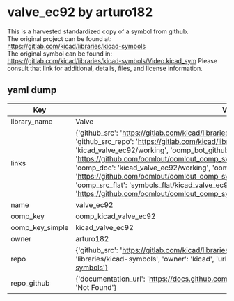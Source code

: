 # valve_ec92 by arturo182  
This is a harvested standardized copy of a symbol from github.  
The original project can be found at:  
https://gitlab.com/kicad/libraries/kicad-symbols  
The original symbol can be found in:
https://gitlab.com/kicad/libraries/kicad-symbols/Video.kicad_sym
Please consult that link for additional, details, files, and license information.  
## yaml dump  
| Key | Value |  
| --- | --- |  
| library_name | Valve |  
| links | {'github_src': 'https://gitlab.com/kicad/libraries/kicad-symbols/Video.kicad_sym', 'github_src_repo': 'https://gitlab.com/kicad/libraries/kicad-symbols', 'oomp_bot': 'kicad_valve_ec92/working', 'oomp_bot_github': 'https://github.com/oomlout/oomlout_oomp_symbol_bot/tree/main/kicad_valve_ec92/working', 'oomp_doc': 'kicad_valve_ec92/working', 'oomp_doc_github': 'https://github.com/oomlout/oomlout_oomp_symbol_doc/tree/main/kicad_valve_ec92/working', 'oomp_src_flat': 'symbols_flat/kicad_valve_ec92/working', 'oomp_src_flat_github': 'https://github.com/oomlout/oomlout_oomp_symbol_src/tree/main/kicad_valve_ec92/working'} |  
| name | valve_ec92 |  
| oomp_key | oomp_kicad_valve_ec92 |  
| oomp_key_simple | kicad_valve_ec92 |  
| owner | arturo182 |  
| repo | {'github_src': 'https://gitlab.com/kicad/libraries/kicad-symbols/Video.kicad_sym', 'name': 'libraries/kicad-symbols', 'owner': 'kicad', 'url': 'https://gitlab.com/kicad/libraries/kicad-symbols'} |  
| repo_github | {'documentation_url': 'https://docs.github.com/rest/repos/repos#get-a-repository', 'message': 'Not Found'} |  

